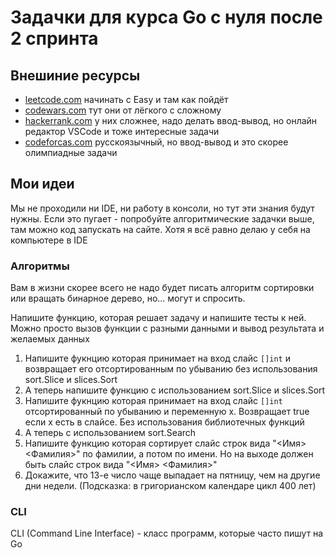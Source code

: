 # Задачки для курса Go с нуля после 2 спринта

## Внешиние ресурсы
- [leetcode.com](https://leetcode.com/studyplan/top-interview-150/) начинать с Easy и там как пойдёт
- [codewars.com](https://www.codewars.com/kata/search/go?q=&beta=false&order_by=rank_id%20asc) тут они от лёгкого с сложному
- [hackerrank.com](https://www.hackerrank.com/contests/projecteuler/challenges) у них сложнее, надо делать ввод-вывод, но онлайн редактор VSCode и тоже интересные задачи
- [codeforcas.com](https://codeforces.com/problemset?order=BY_RATING_ASC) русскоязычный, но ввод-вывод и это скорее олимпиадные задачи

## Мои идеи
Мы не проходили ни IDE, ни работу в консоли, но тут эти знания будут нужны. Если это пугает - попробуйте алгоритмические задачки выше, там можно код запускать на сайте. Хотя я всё равно делаю у себя на компьютере в IDE

### Алгоритмы
Вам в жизни скорее всего не надо будет писать алгоритм сортировки или вращать бинарное дерево, но... могут и спросить.

Напишите функцию, которая решает задачу и напишите тесты к ней. Можно просто вызов функции с разными данными и вывод результата и желаемых данных
1. Напишите фукнцию которая принимает на вход слайс `[]int` и возвращает его отсортированным по убыванию без использования sort.Slice и slices.Sort
2. А теперь напишите функцию с использованием sort.Slice и slices.Sort
3. Напишите фукнцию которая принимает на вход слайс `[]int` отсортированный по убыванию и переменную x. Возвращает true если x есть в слайсе. Без использования библиотечных функций
4. А теперь с использованием sort.Search
5. Напишите функцию которая сортирует слайс строк вида "<Имя> <Фамилия>" по фамилии, а потом по имени. Но на выходе должен быть слайс строк вида "<Имя> <Фамилия>"
6. Докажите, что 13-е число чаще выпадает на пятницу, чем на другие дни недели. (Подсказка: в григорианском календаре цикл 400 лет)

### CLI
CLI (Command Line Interface) - класс программ, которые часто пишут на Go
